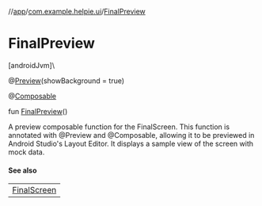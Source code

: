 //[app](../../index.md)/[com.example.helpie.ui](index.md)/[FinalPreview](-final-preview.md)

# FinalPreview

[androidJvm]\

@[Preview](https://developer.android.com/reference/kotlin/androidx/compose/ui/tooling/preview/Preview.html)(showBackground = true)

@[Composable](https://developer.android.com/reference/kotlin/androidx/compose/runtime/Composable.html)

fun [FinalPreview](-final-preview.md)()

A preview composable function for the FinalScreen. This function is annotated with @Preview and @Composable, allowing it to be previewed in Android Studio's Layout Editor. It displays a sample view of the screen with mock data.

#### See also

| |
|---|
| [FinalScreen](-final-screen.md) |
